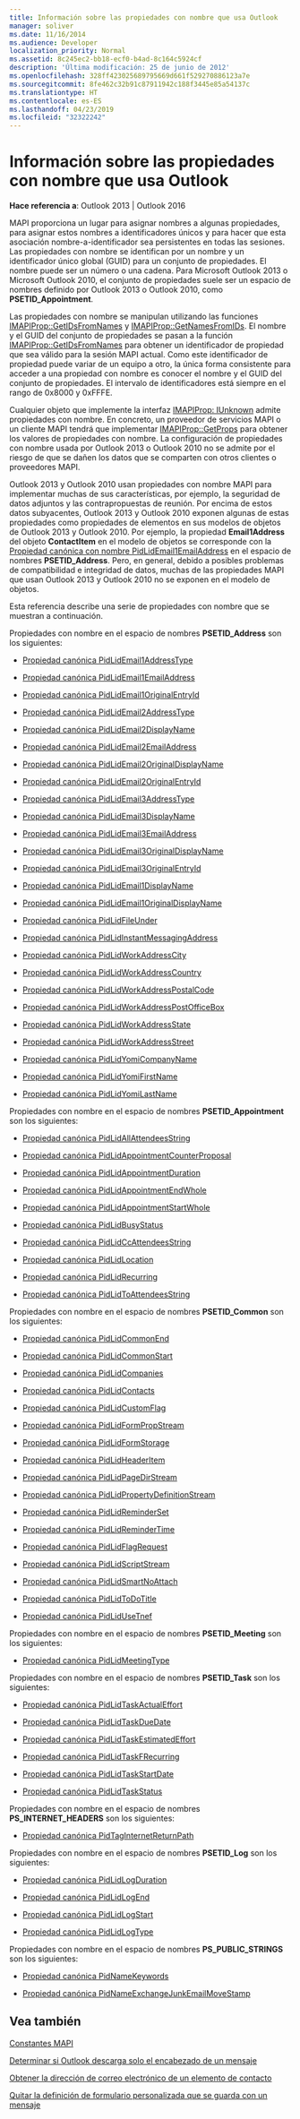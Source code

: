 ```yaml
---
title: Información sobre las propiedades con nombre que usa Outlook
manager: soliver
ms.date: 11/16/2014
ms.audience: Developer
localization_priority: Normal
ms.assetid: 8c245ec2-bb18-ecf0-b4ad-8c164c5924cf
description: 'Última modificación: 25 de junio de 2012'
ms.openlocfilehash: 328ff423025689795669d661f529270886123a7e
ms.sourcegitcommit: 8fe462c32b91c87911942c188f3445e85a54137c
ms.translationtype: HT
ms.contentlocale: es-ES
ms.lasthandoff: 04/23/2019
ms.locfileid: "32322242"
---
```

# <a name="about-named-properties-used-by-outlook"></a>Información sobre las propiedades con nombre que usa Outlook

  
  
**Hace referencia a**: Outlook 2013 | Outlook 2016 
  
MAPI proporciona un lugar para asignar nombres a algunas propiedades, para asignar estos nombres a identificadores únicos y para hacer que esta asociación nombre-a-identificador sea persistentes en todas las sesiones. Las propiedades con nombre se identifican por un nombre y un identificador único global (GUID) para un conjunto de propiedades. El nombre puede ser un número o una cadena. Para Microsoft Outlook 2013 o Microsoft Outlook 2010, el conjunto de propiedades suele ser un espacio de nombres definido por Outlook 2013 o Outlook 2010, como **PSETID_Appointment**. 
  
Las propiedades con nombre se manipulan utilizando las funciones [IMAPIProp::GetIDsFromNames](imapiprop-getidsfromnames.md) y [IMAPIProp::GetNamesFromIDs](imapiprop-getnamesfromids.md). El nombre y el GUID del conjunto de propiedades se pasan a la función [IMAPIProp::GetIDsFromNames](imapiprop-getidsfromnames.md) para obtener un identificador de propiedad que sea válido para la sesión MAPI actual. Como este identificador de propiedad puede variar de un equipo a otro, la única forma consistente para acceder a una propiedad con nombre es conocer el nombre y el GUID del conjunto de propiedades. El intervalo de identificadores está siempre en el rango de 0x8000 y 0xFFFE. 
  
Cualquier objeto que implemente la interfaz [IMAPIProp: IUnknown](imapipropiunknown.md) admite propiedades con nombre. En concreto, un proveedor de servicios MAPI o un cliente MAPI tendrá que implementar [IMAPIProp::GetProps](imapiprop-getprops.md) para obtener los valores de propiedades con nombre. La configuración de propiedades con nombre usada por Outlook 2013 o Outlook 2010 no se admite por el riesgo de que se dañen los datos que se comparten con otros clientes o proveedores MAPI. 
  
Outlook 2013 y Outlook 2010 usan propiedades con nombre MAPI para implementar muchas de sus características, por ejemplo, la seguridad de datos adjuntos y las contrapropuestas de reunión. Por encima de estos datos subyacentes, Outlook 2013 y Outlook 2010 exponen algunas de estas propiedades como propiedades de elementos en sus modelos de objetos de Outlook 2013 y Outlook 2010. Por ejemplo, la propiedad **Email1Address** del objeto **ContactItem** en el modelo de objetos se corresponde con la [Propiedad canónica con nombre PidLidEmail1EmailAddress](pidlidemail1emailaddress-canonical-property.md) en el espacio de nombres **PSETID_Address**. Pero, en general, debido a posibles problemas de compatibilidad e integridad de datos, muchas de las propiedades MAPI que usan Outlook 2013 y Outlook 2010 no se exponen en el modelo de objetos. 
  
Esta referencia describe una serie de propiedades con nombre que se muestran a continuación.
  
Propiedades con nombre en el espacio de nombres **PSETID_Address** son los siguientes: 
  
- [Propiedad canónica PidLidEmail1AddressType](pidlidemail1addresstype-canonical-property.md)
    
- [Propiedad canónica PidLidEmail1EmailAddress](pidlidemail1emailaddress-canonical-property.md)
    
- [Propiedad canónica PidLidEmail1OriginalEntryId](pidlidemail1originalentryid-canonical-property.md)
    
- [Propiedad canónica PidLidEmail2AddressType](pidlidemail2addresstype-canonical-property.md)
    
- [Propiedad canónica PidLidEmail2DisplayName](pidlidemail2displayname-canonical-property.md)
    
- [Propiedad canónica PidLidEmail2EmailAddress](pidlidemail2emailaddress-canonical-property.md)
    
- [Propiedad canónica PidLidEmail2OriginalDisplayName](pidlidemail2originaldisplayname-canonical-property.md)
    
- [Propiedad canónica PidLidEmail2OriginalEntryId](pidlidemail2originalentryid-canonical-property.md)
    
- [Propiedad canónica PidLidEmail3AddressType](pidlidemail3addresstype-canonical-property.md)
    
- [Propiedad canónica PidLidEmail3DisplayName](pidlidemail3displayname-canonical-property.md)
    
- [Propiedad canónica PidLidEmail3EmailAddress](pidlidemail3emailaddress-canonical-property.md)
    
- [Propiedad canónica PidLidEmail3OriginalDisplayName](pidlidemail3originaldisplayname-canonical-property.md)
    
- [Propiedad canónica PidLidEmail3OriginalEntryId](pidlidemail3originalentryid-canonical-property.md)
    
- [Propiedad canónica PidLidEmail1DisplayName](pidlidemail1displayname-canonical-property.md)
    
- [Propiedad canónica PidLidEmail1OriginalDisplayName](pidlidemail1originaldisplayname-canonical-property.md)
    
- [Propiedad canónica PidLidFileUnder](pidlidfileunder-canonical-property.md)
    
- [Propiedad canónica PidLidInstantMessagingAddress](pidlidinstantmessagingaddress-canonical-property.md)
    
- [Propiedad canónica PidLidWorkAddressCity](pidlidworkaddresscity-canonical-property.md)
    
- [Propiedad canónica PidLidWorkAddressCountry](pidlidworkaddresscountry-canonical-property.md)
    
- [Propiedad canónica PidLidWorkAddressPostalCode](pidlidworkaddresspostalcode-canonical-property.md)
    
- [Propiedad canónica PidLidWorkAddressPostOfficeBox](pidlidworkaddresspostofficebox-canonical-property.md)
    
- [Propiedad canónica PidLidWorkAddressState](pidlidworkaddressstate-canonical-property.md)
    
- [Propiedad canónica PidLidWorkAddressStreet](pidlidworkaddressstreet-canonical-property.md)
    
- [Propiedad canónica PidLidYomiCompanyName](pidlidyomicompanyname-canonical-property.md)
    
- [Propiedad canónica PidLidYomiFirstName](pidlidyomifirstname-canonical-property.md)
    
- [Propiedad canónica PidLidYomiLastName](pidlidyomilastname-canonical-property.md)
    
Propiedades con nombre en el espacio de nombres **PSETID_Appointment** son los siguientes: 
  
- [Propiedad canónica PidLidAllAttendeesString](pidlidallattendeesstring-canonical-property.md)
    
- [Propiedad canónica PidLidAppointmentCounterProposal](pidlidappointmentcounterproposal-canonical-property.md)
    
- [Propiedad canónica PidLidAppointmentDuration](pidlidappointmentduration-canonical-property.md)
    
- [Propiedad canónica PidLidAppointmentEndWhole](pidlidappointmentendwhole-canonical-property.md)
    
- [Propiedad canónica PidLidAppointmentStartWhole](pidlidappointmentstartwhole-canonical-property.md)
    
- [Propiedad canónica PidLidBusyStatus](pidlidbusystatus-canonical-property.md)
    
- [Propiedad canónica PidLidCcAttendeesString](pidlidccattendeesstring-canonical-property.md)
    
- [Propiedad canónica PidLidLocation](pidlidlocation-canonical-property.md)
    
- [Propiedad canónica PidLidRecurring](pidlidrecurring-canonical-property.md)
    
- [Propiedad canónica PidLidToAttendeesString](pidlidtoattendeesstring-canonical-property.md)
    
Propiedades con nombre en el espacio de nombres **PSETID_Common** son los siguientes: 
  
- [Propiedad canónica PidLidCommonEnd](pidlidcommonend-canonical-property.md)
    
- [Propiedad canónica PidLidCommonStart](pidlidcommonstart-canonical-property.md)
    
- [Propiedad canónica PidLidCompanies](pidlidcompanies-canonical-property.md)
    
- [Propiedad canónica PidLidContacts](pidlidcontacts-canonical-property.md)
    
- [Propiedad canónica PidLidCustomFlag](pidlidcustomflag-canonical-property.md)
    
- [Propiedad canónica PidLidFormPropStream](pidlidformpropstream-canonical-property.md)
    
- [Propiedad canónica PidLidFormStorage](pidlidformstorage-canonical-property.md)
    
- [Propiedad canónica PidLidHeaderItem](pidlidheaderitem-canonical-property.md)
    
- [Propiedad canónica PidLidPageDirStream](pidlidpagedirstream-canonical-property.md)
    
- [Propiedad canónica PidLidPropertyDefinitionStream](pidlidpropertydefinitionstream-canonical-property.md)
    
- [Propiedad canónica PidLidReminderSet](pidlidreminderset-canonical-property.md)
    
- [Propiedad canónica PidLidReminderTime](pidlidremindertime-canonical-property.md)
    
- [Propiedad canónica PidLidFlagRequest](pidlidflagrequest-canonical-property.md)
    
- [Propiedad canónica PidLidScriptStream](pidlidscriptstream-canonical-property.md)
    
- [Propiedad canónica PidLidSmartNoAttach](pidlidsmartnoattach-canonical-property.md)
    
- [Propiedad canónica PidLidToDoTitle](pidlidtodotitle-canonical-property.md)
    
- [Propiedad canónica PidLidUseTnef](pidlidusetnef-canonical-property.md)
    
Propiedades con nombre en el espacio de nombres **PSETID_Meeting** son los siguientes: 
  
- [Propiedad canónica PidLidMeetingType](pidlidmeetingtype-canonical-property.md)
    
Propiedades con nombre en el espacio de nombres **PSETID_Task** son los siguientes: 
  
- [Propiedad canónica PidLidTaskActualEffort](pidlidtaskactualeffort-canonical-property.md)
    
- [Propiedad canónica PidLidTaskDueDate](pidlidtaskduedate-canonical-property.md)
    
- [Propiedad canónica PidLidTaskEstimatedEffort](pidlidtaskestimatedeffort-canonical-property.md)
    
- [Propiedad canónica PidLidTaskFRecurring](pidlidtaskfrecurring-canonical-property.md)
    
- [Propiedad canónica PidLidTaskStartDate](pidlidtaskstartdate-canonical-property.md)
    
- [Propiedad canónica PidLidTaskStatus](pidlidtaskstatus-canonical-property.md)
    
Propiedades con nombre en el espacio de nombres **PS_INTERNET_HEADERS** son los siguientes: 
  
- [Propiedad canónica PidTagInternetReturnPath](pidtaginternetreturnpath-canonical-property.md)
    
Propiedades con nombre en el espacio de nombres **PSETID_Log** son los siguientes: 
  
- [Propiedad canónica PidLidLogDuration](pidlidlogduration-canonical-property.md)
    
- [Propiedad canónica PidLidLogEnd](pidlidlogend-canonical-property.md)
    
- [Propiedad canónica PidLidLogStart](pidlidlogstart-canonical-property.md)
    
- [Propiedad canónica PidLidLogType](pidlidlogtype-canonical-property.md)
    
Propiedades con nombre en el espacio de nombres **PS_PUBLIC_STRINGS** son los siguientes: 
  
- [Propiedad canónica PidNameKeywords](pidnamekeywords-canonical-property.md)
    
- [Propiedad canónica PidNameExchangeJunkEmailMoveStamp](pidnameexchangejunkemailmovestamp-canonical-property.md)
    
## <a name="see-also"></a>Vea también



[Constantes MAPI](mapi-constants.md)
  
[Determinar si Outlook descarga solo el encabezado de un mensaje](how-to-determine-if-outlook-downloaded-only-the-header-of-a-message.md)
  
[Obtener la dirección de correo electrónico de un elemento de contacto](how-to-get-the-email-address-of-a-contact-item.md)
  
[Quitar la definición de formulario personalizada que se guarda con un mensaje](how-to-remove-custom-form-definition-saved-with-a-message.md)

